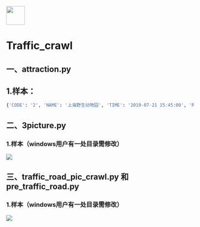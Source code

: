 <div align="left">
    <img src='http://i1.fuimg.com/724945/b77a8439ea51e080.jpg' height="50" width="50" >
 </div>

# Traffic_crawl

## 一、attraction.py

## 1.样本：

```python
{'CODE': '2', 'NAME': '上海野生动物园', 'TIME': '2019-07-21 15:45:00', 'R_TIME': '2019\\/7\\/21 15:44:55', 'NUM': '7318', 'SSD': '舒适', 'DES': '', 'START_TIME': '08:00', 'END_TIME': '18:00', 'INFO': '上海野生动物园是集野生动物饲养、展览、繁育保护、科普教育与休闲娱乐为一体的主题公园。景区于1995年11月18日正式对外开放，地处上海浦东新区，占地153公顷（约2300亩），是首批国家5A级旅游景区。     园区居住着大熊猫、金丝猴、金毛羚牛、朱鹮、长颈鹿、斑马、羚羊、白犀牛、猎豹等来自国内外的珍稀野生动物200余种，上万余只。园区分为车入区和步行区两大参观区域。     步行区，让您在寓教于乐中进一步了解动物朋友。不仅可以观赏到大熊猫、非洲象、亚洲象、长颈鹿、黑猩猩、长臂猿、狐猴、火烈鸟、朱鹮等众多珍稀野生动物，更有诸多特色的动物行为展示和互动体验呈现。     车入区为动物散放养展示形式，保持着 “人在‘笼’中，动物自由”的展览模式，给动物更多的自由空间。使您身临其境的感受一群群斑马、羚羊、角马、犀牛等食草动物簇拥在一起悠闲觅食；又能领略猎豹、东北虎、非洲狮、熊、狼等大型猛兽“部落”展现野性雄姿。     另外，园内还设有5座功能各异的表演场馆。身怀绝技的俄罗斯专业团队携各路动物明星演艺“魔幻之旅”；猎豹、格力犬、蒙 联系电话：021-58036000', 'MAX_NUM': '60000', 'IMAGE': '图片111111_20160302080923201.png', 'TYPE': '正常', 'T_CODE': '5', 'INITIAL': 'SHYSDWY', 'RANK': '5A', 'COUNTY': '浦东新区', 'LOCATION_X': 121.723586, 'LOCATION_Y': 31.05928, 'SWITCH': 1, 'WEATHER_INFO': 1, 'WEATHER_DES': '多云', 'WEATHER_HIGH': '33', 'WEATHER_LOW': '26', 'WEATHER_DIRECTION': '东南风', 'WEATHER_POWER': '3-4级'}
```



## 二、3picture.py

### 1.样本（windows用户有一处目录需修改）

   <div>
       <img
   src='http://i1.fuimg.com/724945/1aa86f0dcd60fdf6.png?raw=true'         
            >
   </div>



## 三、traffic_road_pic_crawl.py 和 pre_traffic_road.py

### 1.样本（windows用户有一处目录需修改）

   <div>
       <img
   src='http://i1.fuimg.com/724945/01e8a9739ea54910.png?raw=true'         
            >
   </div>


